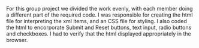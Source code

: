 For this group project we divided the work evenly, with each member doing a different part of the required code. I was responsible for creating the html file for interpreting the xml items, and an CSS file for styling. I also coded the html to encorporate Submit and Reset buttons, text input, radio buttons and checkboxes. I had to verify that the html displayed appropriately in the browser.
